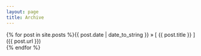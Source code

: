 ```yaml
---
layout: page
title: Archive
---
```


<!--{% include filter_by_tag.html %}-->

{% for post in site.posts %}<span class="archivemono">{{ post.date | date_to_string }}</span> &raquo; [ {{ post.title }} ]({{ post.url }})  
{% endfor %}
